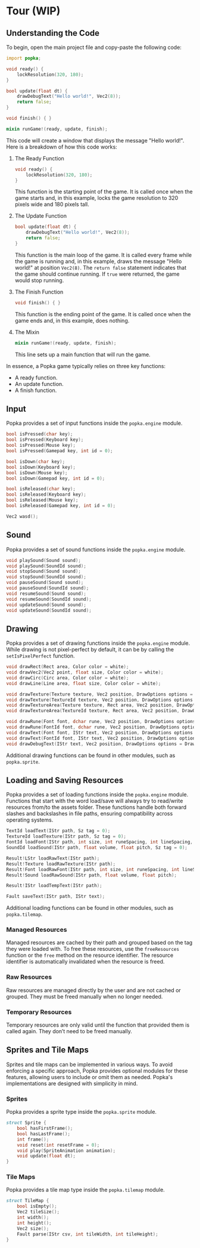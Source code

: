 # Tour (WIP)

## Understanding the Code

To begin, open the main project file and copy-paste the following code:

```d
import popka;

void ready() {
    lockResolution(320, 180);
}

bool update(float dt) {
    drawDebugText("Hello world!", Vec2(8));
    return false;
}

void finish() { }

mixin runGame!(ready, update, finish);
```

This code will create a window that displays the message "Hello world!".
Here is a breakdown of how this code works:

1. The Ready Function

    ```d
    void ready() {
        lockResolution(320, 180);
    }
    ```

    This function is the starting point of the game.
    It is called once when the game starts and, in this example, locks the game resolution to 320 pixels wide and 180 pixels tall.

2. The Update Function

    ```d
    bool update(float dt) {
        drawDebugText("Hello world!", Vec2(8));
        return false;
    }
    ```

    This function is the main loop of the game.
    It is called every frame while the game is running and, in this example, draws the message "Hello world!" at position `Vec2(8)`.
    The `return false` statement indicates that the game should continue running.
    If `true` were returned, the game would stop running.

3. The Finish Function

    ```d
    void finish() { }
    ```

    This function is the ending point of the game.
    It is called once when the game ends and, in this example, does nothing.

4. The Mixin

    ```d
    mixin runGame!(ready, update, finish);
    ```

    This line sets up a main function that will run the game.

In essence, a Popka game typically relies on three key functions:

* A ready function.
* An update function.
* A finish function.

## Input

Popka provides a set of input functions inside the `popka.engine` module.

```d
bool isPressed(char key);
bool isPressed(Keyboard key);
bool isPressed(Mouse key);
bool isPressed(Gamepad key, int id = 0);

bool isDown(char key);
bool isDown(Keyboard key);
bool isDown(Mouse key);
bool isDown(Gamepad key, int id = 0);

bool isReleased(char key);
bool isReleased(Keyboard key);
bool isReleased(Mouse key);
bool isReleased(Gamepad key, int id = 0);

Vec2 wasd();
```

## Sound

Popka provides a set of sound functions inside the `popka.engine` module.

```d
void playSound(Sound sound);
void playSound(SoundId sound);
void stopSound(Sound sound);
void stopSound(SoundId sound);
void pauseSound(Sound sound);
void pauseSound(SoundId sound);
void resumeSound(Sound sound);
void resumeSound(SoundId sound);
void updateSound(Sound sound);
void updateSound(SoundId sound);
```

## Drawing

Popka provides a set of drawing functions inside the `popka.engine` module.
While drawing is not pixel-perfect by default, it can be by calling the `setIsPixelPerfect` function.

```d
void drawRect(Rect area, Color color = white);
void drawVec2(Vec2 point, float size, Color color = white);
void drawCirc(Circ area, Color color = white);
void drawLine(Line area, float size, Color color = white);

void drawTexture(Texture texture, Vec2 position, DrawOptions options = DrawOptions());
void drawTexture(TextureId texture, Vec2 position, DrawOptions options = DrawOptions());
void drawTextureArea(Texture texture, Rect area, Vec2 position, DrawOptions options = DrawOptions());
void drawTextureArea(TextureId texture, Rect area, Vec2 position, DrawOptions options = DrawOptions());

void drawRune(Font font, dchar rune, Vec2 position, DrawOptions options = DrawOptions());
void drawRune(FontId font, dchar rune, Vec2 position, DrawOptions options = DrawOptions());
void drawText(Font font, IStr text, Vec2 position, DrawOptions options = DrawOptions());
void drawText(FontId font, IStr text, Vec2 position, DrawOptions options = DrawOptions());
void drawDebugText(IStr text, Vec2 position, DrawOptions options = DrawOptions());
```

Additional drawing functions can be found in other modules, such as `popka.sprite`.

## Loading and Saving Resources

Popka provides a set of loading functions inside the `popka.engine` module.
Functions that start with the word load/save will always try to read/write resources from/to the assets folder.
These functions handle both forward slashes and backslashes in file paths, ensuring compatibility across operating systems.

```d
TextId loadText(IStr path, Sz tag = 0);
TextureId loadTexture(IStr path, Sz tag = 0);
FontId loadFont(IStr path, int size, int runeSpacing, int lineSpacing, const(dchar)[] runes = [], Sz tag = 0);
SoundId loadSound(IStr path, float volume, float pitch, Sz tag = 0);

Result!LStr loadRawText(IStr path);
Result!Texture loadRawTexture(IStr path);
Result!Font loadRawFont(IStr path, int size, int runeSpacing, int lineSpacing, const(dchar)[] runes = []);
Result!Sound loadRawSound(IStr path, float volume, float pitch);

Result!IStr loadTempText(IStr path);

Fault saveText(IStr path, IStr text);
```

Additional loading functions can be found in other modules, such as `popka.tilemap`.

### Managed Resources

Managed resources are cached by their path and grouped based on the tag they were loaded with.
To free these resources, use the `freeResources` function or the `free` method on the resource identifier.
The resource identifier is automatically invalidated when the resource is freed.

### Raw Resources

Raw resources are managed directly by the user and are not cached or grouped.
They must be freed manually when no longer needed.

### Temporary Resources

Temporary resources are only valid until the function that provided them is called again.
They don’t need to be freed manually.

## Sprites and Tile Maps

Sprites and tile maps can be implemented in various ways.
To avoid enforcing a specific approach, Popka provides optional modules for these features, allowing users to include or omit them as needed.
Popka's implementations are designed with simplicity in mind.

### Sprites

Popka provides a sprite type inside the `popka.sprite` module.

```d
struct Sprite {
    bool hasFirstFrame();
    bool hasLastFrame();
    int frame();
    void reset(int resetFrame = 0);
    void play(SpriteAnimation animation);
    void update(float dt);
}
```

### Tile Maps

Popka provides a tile map type inside the `popka.tilemap` module.

```d
struct TileMap {
    bool isEmpty();
    Vec2 tileSize();
    int width();
    int height();
    Vec2 size();
    Fault parse(IStr csv, int tileWidth, int tileHeight);
}
```
